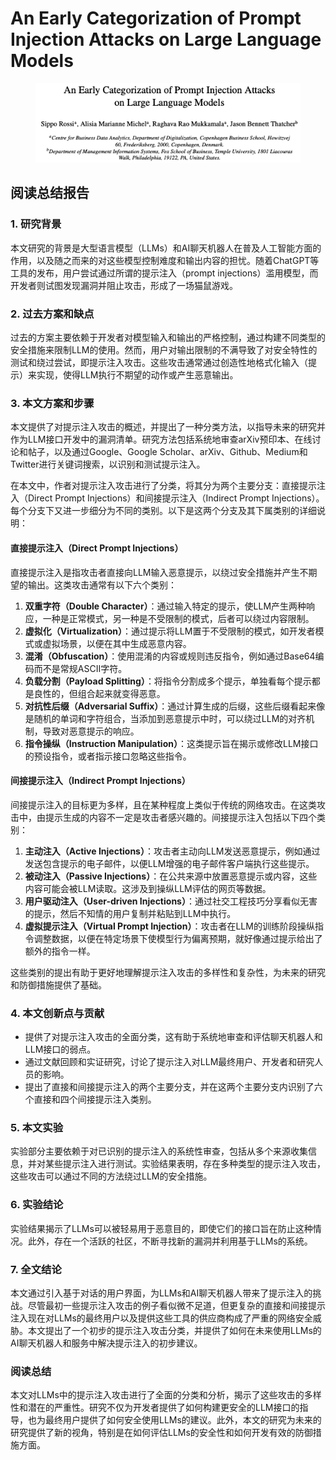 # An Early Categorization of Prompt Injection Attacks on Large Language Models

<figure><img src="../.gitbook/assets/image (3) (1) (1) (1) (1) (1) (1) (1) (1) (1) (1) (1) (1) (1) (1) (1) (1) (1) (1) (1) (1) (1) (1) (1) (1) (1) (1) (1) (1) (1) (1) (1) (1) (1) (1) (1) (1) (1) (1) (1) (1) (1) (1) (1) (1) (1) (1) (1) (1) (1) (1) (1) (1).png" alt=""><figcaption></figcaption></figure>

## 阅读总结报告

### 1. 研究背景

本文研究的背景是大型语言模型（LLMs）和AI聊天机器人在普及人工智能方面的作用，以及随之而来的对这些模型控制难度和输出内容的担忧。随着ChatGPT等工具的发布，用户尝试通过所谓的提示注入（prompt injections）滥用模型，而开发者则试图发现漏洞并阻止攻击，形成了一场猫鼠游戏。

### 2. 过去方案和缺点

过去的方案主要依赖于开发者对模型输入和输出的严格控制，通过构建不同类型的安全措施来限制LLM的使用。然而，用户对输出限制的不满导致了对安全特性的测试和绕过尝试，即提示注入攻击。这些攻击通常通过创造性地格式化输入（提示）来实现，使得LLM执行不期望的动作或产生恶意输出。

### 3. 本文方案和步骤

本文提供了对提示注入攻击的概述，并提出了一种分类方法，以指导未来的研究并作为LLM接口开发中的漏洞清单。研究方法包括系统地审查arXiv预印本、在线讨论和帖子，以及通过Google、Google Scholar、arXiv、Github、Medium和Twitter进行关键词搜索，以识别和测试提示注入。



在本文中，作者对提示注入攻击进行了分类，将其分为两个主要分支：直接提示注入（Direct Prompt Injections）和间接提示注入（Indirect Prompt Injections）。每个分支下又进一步细分为不同的类别。以下是这两个分支及其下属类别的详细说明：

#### 直接提示注入（Direct Prompt Injections）

直接提示注入是指攻击者直接向LLM输入恶意提示，以绕过安全措施并产生不期望的输出。这类攻击通常有以下六个类别：

1. **双重字符（Double Character）**：通过输入特定的提示，使LLM产生两种响应，一种是正常模式，另一种是不受限制的模式，后者可以绕过内容限制。
2. **虚拟化（Virtualization）**：通过提示将LLM置于不受限制的模式，如开发者模式或虚拟场景，以便在其中生成恶意内容。
3. **混淆（Obfuscation）**：使用混淆的内容或规则违反指令，例如通过Base64编码而不是常规ASCII字符。
4. **负载分割（Payload Splitting）**：将指令分割成多个提示，单独看每个提示都是良性的，但组合起来就变得恶意。
5. **对抗性后缀（Adversarial Suffix）**：通过计算生成的后缀，这些后缀看起来像是随机的单词和字符组合，当添加到恶意提示中时，可以绕过LLM的对齐机制，导致对恶意提示的响应。
6. **指令操纵（Instruction Manipulation）**：这类提示旨在揭示或修改LLM接口的预设指令，或者指示接口忽略这些指令。

#### 间接提示注入（Indirect Prompt Injections）

间接提示注入的目标更为多样，且在某种程度上类似于传统的网络攻击。在这类攻击中，由提示生成的内容不一定是攻击者感兴趣的。间接提示注入包括以下四个类别：

1. **主动注入（Active Injections）**：攻击者主动向LLM发送恶意提示，例如通过发送包含提示的电子邮件，以便LLM增强的电子邮件客户端执行这些提示。
2. **被动注入（Passive Injections）**：在公共来源中放置恶意提示或内容，这些内容可能会被LLM读取。这涉及到操纵LLM评估的网页等数据。
3. **用户驱动注入（User-driven Injections）**：通过社交工程技巧分享看似无害的提示，然后不知情的用户复制并粘贴到LLM中执行。
4. **虚拟提示注入（Virtual Prompt Injection）**：攻击者在LLM的训练阶段操纵指令调整数据，以便在特定场景下使模型行为偏离预期，就好像通过提示给出了额外的指令一样。

这些类别的提出有助于更好地理解提示注入攻击的多样性和复杂性，为未来的研究和防御措施提供了基础。





### 4. 本文创新点与贡献

* 提供了对提示注入攻击的全面分类，这有助于系统地审查和评估聊天机器人和LLM接口的弱点。
* 通过文献回顾和实证研究，讨论了提示注入对LLM最终用户、开发者和研究人员的影响。
* 提出了直接和间接提示注入的两个主要分支，并在这两个主要分支内识别了六个直接和四个间接提示注入类别。

### 5. 本文实验

实验部分主要依赖于对已识别的提示注入的系统性审查，包括从多个来源收集信息，并对某些提示注入进行测试。实验结果表明，存在多种类型的提示注入攻击，这些攻击可以通过不同的方法绕过LLM的安全措施。

### 6. 实验结论

实验结果揭示了LLMs可以被轻易用于恶意目的，即使它们的接口旨在防止这种情况。此外，存在一个活跃的社区，不断寻找新的漏洞并利用基于LLMs的系统。

### 7. 全文结论

本文通过引入基于对话的用户界面，为LLMs和AI聊天机器人带来了提示注入的挑战。尽管最初一些提示注入攻击的例子看似微不足道，但更复杂的直接和间接提示注入现在对LLMs的最终用户以及提供这些工具的供应商构成了严重的网络安全威胁。本文提出了一个初步的提示注入攻击分类，并提供了如何在未来使用LLMs的AI聊天机器人和服务中解决提示注入的初步建议。

### 阅读总结

本文对LLMs中的提示注入攻击进行了全面的分类和分析，揭示了这些攻击的多样性和潜在的严重性。研究不仅为开发者提供了如何构建更安全的LLM接口的指导，也为最终用户提供了如何安全使用LLMs的建议。此外，本文的研究为未来的研究提供了新的视角，特别是在如何评估LLMs的安全性和如何开发有效的防御措施方面。
